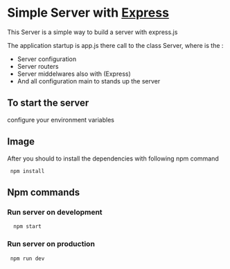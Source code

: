  # Simple Server with [Express]( https://www.npmjs.com/package/express 'Npm library')

This Server is a simple way to build a server with express.js

The application startup is app.js there call to the class Server, where is the :

* Server configuration
* Server routers 
* Server middelwares also with (Express)
* And  all  configuration main to stands up the server 

## To start the server

configure your environment variables
## Image

 After you should to install the dependencies with following npm command 

 ```
  npm install
 ``` 

## Npm commands 

### Run server on development 

``` 
  npm start
```



### Run server on production

```
 npm run dev
```



